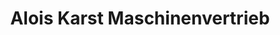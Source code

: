 ---
title: "Alois Karst Maschinenvertrieb"
url: /mayen/alois-karst-maschinenvertrieb/
shop: Landwirtschaftlich
---